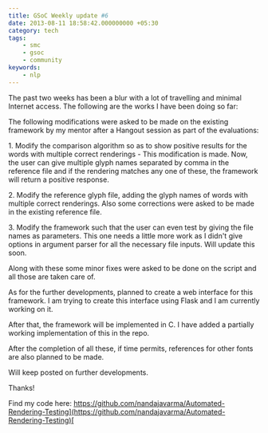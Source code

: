 ```yaml
---
title: GSoC Weekly update #6
date: 2013-08-11 18:58:42.000000000 +05:30
category: tech
tags:
    - smc
    - gsoc
    - community
keywords:
    - nlp
---
```



The past two weeks has been a blur with a lot of travelling and minimal Internet access. The following are the works I have been doing so far:

The following modifications were asked to be made on the existing framework by my mentor after a Hangout session as part of the evaluations:

1\. Modify the comparison algorithm so as to show positive results for the words with multiple correct renderings - This modification is made. Now, the user can give multiple glyph names separated by comma in the reference file and if the rendering matches any one of these, the framework will return a positive response.

2\. Modify the reference glyph file, adding the glyph names of words with multiple correct renderings. Also some corrections were asked to be made in the existing reference file.

3\. Modify the framework such that the user can even test by giving the file names as parameters. This one needs a little more work as I didn't give options in argument parser for all the necessary file inputs. Will update this soon.

Along with these some minor fixes were asked to be done on the script and all those are taken care of.

As for the further developments, planned to create a web interface for this framework. I am trying to create this interface using Flask and I am currently working on it.

After that, the framework will be implemented in C. I have added a partially working implementation of this in the repo.

After the completion of all these, if time permits, references for other fonts are also planned to be made.

Will keep posted on further developments.

Thanks!

Find my code here: [https://github.com/nandajavarma/Automated-Rendering-Testing](https://github.com/nandajavarma/Automated-Rendering-Testing)[  
](https://gitlab.com/gem/automated-rendering-testing/tree/master)
